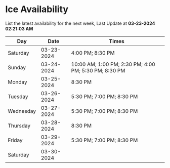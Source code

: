# Ice Availability

List the latest availability for the next week, Last Update at **03-23-2024 02:21:03 AM**

| Day         | Date        | Times       |
| ----------- | ----------- | ----------- |
|Saturday|03-23-2024|4:00 PM; 8:30 PM|
|Sunday|03-24-2024|10:00 AM; 1:00 PM; 2:30 PM; 4:00 PM; 5:30 PM; 8:30 PM|
|Monday|03-25-2024|8:30 PM|
|Tuesday|03-26-2024|5:30 PM; 7:00 PM; 8:30 PM|
|Wednesday|03-27-2024|5:30 PM; 7:00 PM; 8:30 PM|
|Thursday|03-28-2024|8:30 PM|
|Friday|03-29-2024|5:30 PM; 7:00 PM; 8:30 PM|
|Saturday|03-30-2024||
